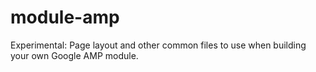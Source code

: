 # module-amp
Experimental: Page layout and other common files to use when building your own Google AMP module. 
